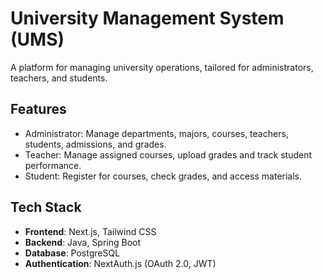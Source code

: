 # University Management System (UMS)

A platform for managing university operations, tailored for administrators, teachers, and students.

## Features

- Administrator: Manage departments, majors, courses, teachers, students, admissions, and grades.
- Teacher: Manage assigned courses, upload grades and track student performance.
- Student: Register for courses, check grades, and access materials.

## Tech Stack

- **Frontend**: Next.js, Tailwind CSS
- **Backend**: Java, Spring Boot
- **Database**: PostgreSQL
- **Authentication**: NextAuth.js (OAuth 2.0, JWT)

